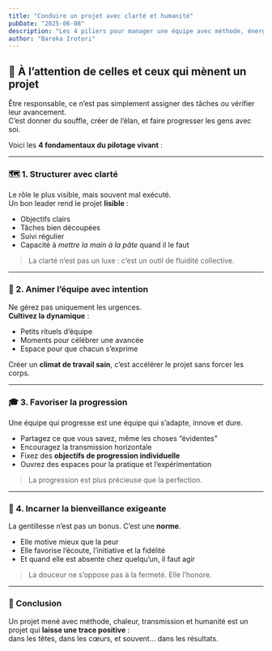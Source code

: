 ```yaml
---
title: "Conduire un projet avec clarté et humanité"
pubDate: "2025-06-08"
description: "Les 4 piliers pour manager une équipe avec méthode, énergie, transmission et bienveillance."
author: "Baroka Irotori"
---
```


## 🧭 À l’attention de celles et ceux qui mènent un projet

Être responsable, ce n’est pas simplement assigner des tâches ou vérifier leur avancement.  
C’est donner du souffle, créer de l’élan, et faire progresser les gens avec soi.

Voici les **4 fondamentaux du pilotage vivant** :

---

### 🗺️ 1. Structurer avec clarté

Le rôle le plus visible, mais souvent mal exécuté.  
Un bon leader rend le projet **lisible** :

- Objectifs clairs  
- Tâches bien découpées  
- Suivi régulier  
- Capacité à *mettre la main à la pâte* quand il le faut

> La clarté n’est pas un luxe : c’est un outil de fluidité collective.

---

### 🌱 2. Animer l’équipe avec intention

Ne gérez pas uniquement les urgences.  
**Cultivez la dynamique** :

- Petits rituels d’équipe  
- Moments pour célébrer une avancée  
- Espace pour que chacun s’exprime

Créer un **climat de travail sain**, c’est accélérer le projet sans forcer les corps.

---

### 🎓 3. Favoriser la progression

Une équipe qui progresse est une équipe qui s’adapte, innove et dure.

- Partagez ce que vous savez, même les choses “évidentes”  
- Encouragez la transmission horizontale  
- Fixez des **objectifs de progression individuelle**  
- Ouvrez des espaces pour la pratique et l’expérimentation

> La progression est plus précieuse que la perfection.

---

### 🤝 4. Incarner la bienveillance exigeante

La gentillesse n’est pas un bonus. C’est une **norme**.

- Elle motive mieux que la peur  
- Elle favorise l’écoute, l’initiative et la fidélité  
- Et quand elle est absente chez quelqu’un, il faut agir

> La douceur ne s’oppose pas à la fermeté. Elle l’honore.

---

### 🧘 Conclusion

Un projet mené avec méthode, chaleur, transmission et humanité est un projet qui **laisse une trace positive** :  
dans les têtes, dans les cœurs, et souvent… dans les résultats.
